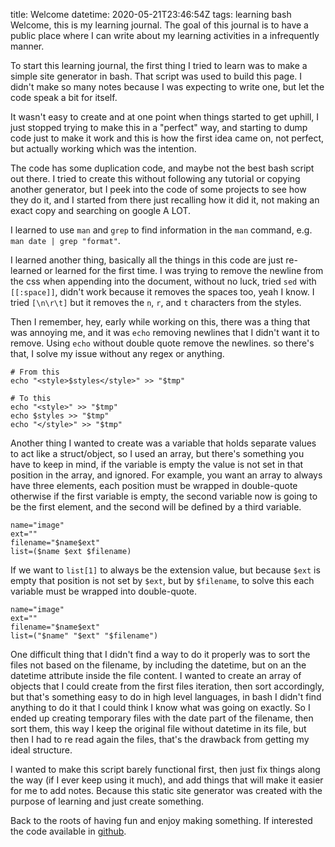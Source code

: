 title: Welcome 
datetime: 2020-05-21T23:46:54Z
tags: learning bash
Welcome, this is my learning journal. The goal of this journal is to have a public place where I can write about my learning activities in a infrequently manner.

To start this learning journal, the first thing I tried to learn was to make a simple site generator in bash. That script was used to build this page. I didn't make so many notes because I was expecting to write one, but let the code speak a bit for itself.

It wasn't easy to create and at one point when things started to get uphill, I just stopped trying to make this in a "perfect" way, and starting to dump code just to make it work and this is how the first idea came on, not perfect, but actually working which was the intention.

The code has some duplication code, and maybe not the best bash script out there. I tried to create this without following any tutorial or copying another generator, but I peek into the code of some projects to see how they do it, and I started from there just recalling how it did it, not making an exact copy and searching on google A LOT.

I learned to use `man` and `grep` to find information in the `man` command, e.g. `man date | grep "format"`.

I learned another thing, basically all the things in this code are just re-learned or learned for the first time. I was trying to remove the newline from the css when appending into the document, without no luck, tried `sed` with `[[:space]]`, didn't work because it removes the spaces too, yeah I know. I tried `[\n\r\t]` but it removes the `n`, `r`, and `t` characters from the styles.

Then I remember, hey, early while working on this, there was a thing that  was annoying me, and it was `echo` removing newlines that I didn't want it to remove. Using `echo` without double quote remove the newlines. so there's that, I solve my issue without any regex or anything.

	# From this
	echo "<style>$styles</style>" >> "$tmp"

	# To this
	echo "<style>" >> "$tmp"
	echo $styles >> "$tmp"
	echo "</style>" >> "$tmp"

Another thing I wanted to create was a variable that holds separate values to act like a struct/object, so I used an array, but there's something you have to keep in mind, if the variable is empty the value is not set in that position in the array, and ignored. For example, you want an array to always have three elements, each position must be wrapped in double-quote otherwise if the first variable is empty, the second variable now is going to be the first element, and the second will be defined by a third variable.

	name="image"
	ext=""
	filename="$name$ext"
	list=($name $ext $filename)

If we want to `list[1]` to always be the extension value, but because `$ext` is empty that position is not set by `$ext`, but by `$filename`, to solve this each variable must be wrapped into double-quote.

	name="image"
	ext=""
	filename="$name$ext"
	list=("$name" "$ext" "$filename")

One difficult thing that I didn't find a way to do it properly was to sort the files not based on the filename, by including the datetime, but on an the datetime attribute inside the file content. I wanted to create an array of objects that I could create from the first files iteration, then sort accordingly, but that's something easy to do in high level languages, in bash I didn't find anything to do it that I could think I know what was going on exactly. So I ended up creating temporary files with the date part of the filename, then sort them, this way I keep the original file without datetime in its file, but then I had to re read again the files, that's the drawback from getting my ideal structure.

I wanted to make this script barely functional first, then just fix things along the way (if I ever keep using it much), and add things that will make it easier for me to add notes. Because this static site generator was created with the purpose of learning and just create something.

Back to the roots of having fun and enjoy making something. If interested the code available in [github](https://github.com/wellingguzman/b.sh).
